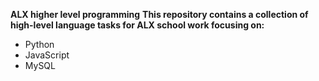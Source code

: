 **ALX higher level programming**
**This repository contains a collection of high-level language tasks for ALX school work focusing on:**
  - Python
  - JavaScript
  - MySQL
